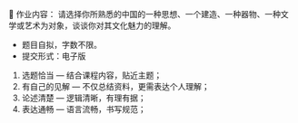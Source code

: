 📝 作业内容：
请选择你所熟悉的中国的一种思想、一个建造、一种器物、一种文学或艺术为对象，谈谈你对其文化魅力的理解。
* 题目自拟，字数不限。
* 提交形式：电子版
1. 选题恰当 — 结合课程内容，贴近主题；
2. 有自己的见解 — 不仅总结资料，更需表达个人理解；
3. 论述清楚 — 逻辑清晰，有理有据；
4. 表达通畅 — 语言流畅，书写规范；
